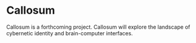 # Callosum
Callosum is a forthcoming project. Callosum will explore the landscape of cybernetic identity and brain-computer interfaces.
